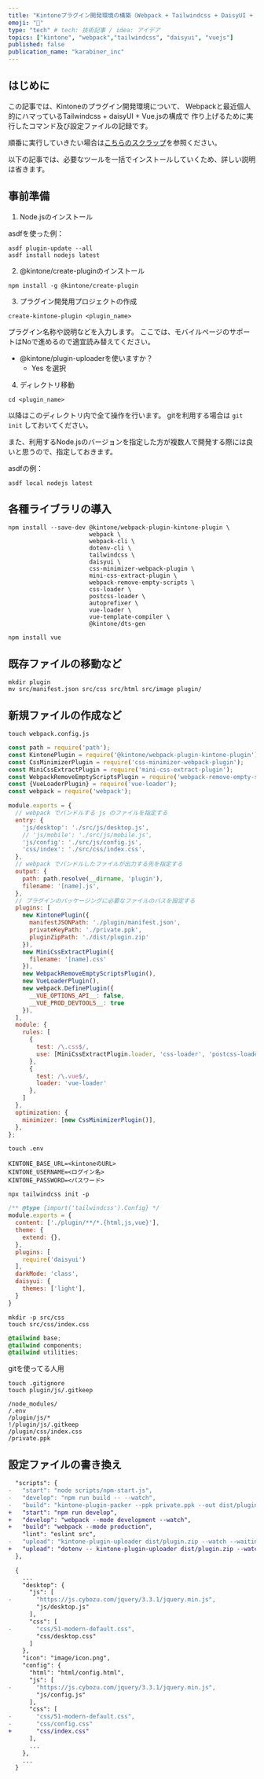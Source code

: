 ```yaml
---
title: "Kintoneプラグイン開発環境の構築（Webpack + Tailwindcss + DaisyUI + Vue.js）"
emoji: "📝"
type: "tech" # tech: 技術記事 / idea: アイデア
topics: ["kintone", "webpack","tailwindcss", "daisyui", "vuejs"]
published: false
publication_name: "karabiner_inc"
---
```


## はじめに
この記事では、Kintoneのプラグイン開発環境について、
Webpackと最近個人的にハマっているTailwindcss + daisyUI + Vue.jsの構成で
作り上げるために実行したコマンド及び設定ファイルの記録です。

順番に実行していきたい場合は[こちらのスクラップ](https://zenn.dev/akira07/scraps/4af2849926bcbe)を参照ください。

以下の記事では、必要なツールを一括でインストールしていくため、詳しい説明は省きます。


## 事前準備
1. Node.jsのインストール

asdfを使った例：

```shell:shell
asdf plugin-update --all
asdf install nodejs latest
```

2. @kintone/create-pluginのインストール

```shell:shell
npm install -g @kintone/create-plugin
```

3. プラグイン開発用プロジェクトの作成

```shell:shell
create-kintone-plugin <plugin_name>
```

プラグイン名称や説明などを入力します。
ここでは、モバイルページのサポートはNoで進めるので適宜読み替えてください。

- @kintone/plugin-uploaderを使いますか？
  - Yes を選択

4. ディレクトリ移動

```shell:shell
cd <plugin_name>
```

以降はこのディレクトリ内で全て操作を行います。
gitを利用する場合は `git init` しておいてください。

また、利用するNode.jsのバージョンを指定した方が複数人で開発する際には良いと思うので、指定しておきます。

asdfの例：

```shell:shell
asdf local nodejs latest
```

## 各種ライブラリの導入

```shell:shell
npm install --save-dev @kintone/webpack-plugin-kintone-plugin \
                       webpack \
                       webpack-cli \
                       dotenv-cli \
                       tailwindcss \
                       daisyui \
                       css-minimizer-webpack-plugin \
                       mini-css-extract-plugin \
                       webpack-remove-empty-scripts \
                       css-loader \
                       postcss-loader \
                       autoprefixer \
                       vue-loader \
                       vue-template-compiler \
                       @kintone/dts-gen
```

```shell:shell
npm install vue
```

## 既存ファイルの移動など

```shell:shell
mkdir plugin
mv src/manifest.json src/css src/html src/image plugin/
```

## 新規ファイルの作成など

```shell:shell
touch webpack.config.js
```

```js:webpack.config.js
const path = require('path');
const KintonePlugin = require('@kintone/webpack-plugin-kintone-plugin');
const CssMinimizerPlugin = require('css-minimizer-webpack-plugin');
const MiniCssExtractPlugin = require('mini-css-extract-plugin');
const WebpackRemoveEmptyScriptsPlugin = require('webpack-remove-empty-scripts');
const {VueLoaderPlugin} = require('vue-loader');
const webpack = require('webpack');

module.exports = {
  // webpack でバンドルする js のファイルを指定する
  entry: {
    'js/desktop': './src/js/desktop.js',
    // 'js/mobile': './src/js/mobile.js',
    'js/config': './src/js/config.js',
    'css/index': './src/css/index.css',
  },
  // webpack でバンドルしたファイルが出力する先を指定する
  output: {
    path: path.resolve(__dirname, 'plugin'),
    filename: '[name].js',
  },
  // プラグインのパッケージングに必要なファイルのパスを設定する
  plugins: [
    new KintonePlugin({
      manifestJSONPath: './plugin/manifest.json',
      privateKeyPath: './private.ppk',
      pluginZipPath: './dist/plugin.zip'
    }),
    new MiniCssExtractPlugin({
      filename: '[name].css'
    }),
    new WebpackRemoveEmptyScriptsPlugin(),
    new VueLoaderPlugin(),
    new webpack.DefinePlugin({
      __VUE_OPTIONS_API__: false,
      __VUE_PROD_DEVTOOLS__: true
    }),
  ],
  module: {
    rules: [
      {
        test: /\.css$/,
        use: [MiniCssExtractPlugin.loader, 'css-loader', 'postcss-loader']
      },
      {
        test: /\.vue$/,
        loader: 'vue-loader'
      },
    ]
  },
  optimization: {
    minimizer: [new CssMinimizerPlugin()],
  },
};
```


```shell:shell
touch .env
```

```:.env
KINTONE_BASE_URL=<kintoneのURL>
KINTONE_USERNAME=<ログイン名>
KINTONE_PASSWORD=<パスワード>
```

```shell:shell
npx tailwindcss init -p
```

```js:tailwind.config.js
/** @type {import('tailwindcss').Config} */
module.exports = {
  content: ['./plugin/**/*.{html,js,vue}'],
  theme: {
    extend: {},
  },
  plugins: [
    require('daisyui')
  ],
  darkMode: 'class',
  daisyui: {
    themes: ['light'],
  }
}
```

```shell:shell:
mkdir -p src/css
touch src/css/index.css
```

```css:src/css/index.css
@tailwind base;
@tailwind components;
@tailwind utilities;
```

gitを使ってる人用


```shell:shell
touch .gitignore
touch plugin/js/.gitkeep
```

```:.gitignore
/node_modules/
/.env
/plugin/js/*
!/plugin/js/.gitkeep
/plugin/css/index.css
/private.ppk
```


## 設定ファイルの書き換え

```diff json:package.json
  "scripts": {
-   "start": "node scripts/npm-start.js",
-   "develop": "npm run build -- --watch",
-   "build": "kintone-plugin-packer --ppk private.ppk --out dist/plugin.zip src",
+   "start": "npm run develop",
+   "develop": "webpack --mode development --watch",
+   "build": "webpack --mode production",
    "lint": "eslint src",
-   "upload": "kintone-plugin-uploader dist/plugin.zip --watch --waiting-dialog-ms 3000"
+   "upload": "dotenv -- kintone-plugin-uploader dist/plugin.zip --watch --waiting-dialog-ms 3000"
  },
```

```diff json:manifest.json
  {
    ...
    "desktop": {
      "js": [
-       "https://js.cybozu.com/jquery/3.3.1/jquery.min.js",
        "js/desktop.js"
      ],
      "css": [
-       "css/51-modern-default.css",
        "css/desktop.css"
      ]
    },
    "icon": "image/icon.png",
    "config": {
      "html": "html/config.html",
      "js": [
-       "https://js.cybozu.com/jquery/3.3.1/jquery.min.js",
        "js/config.js"
      ],
      "css": [
-       "css/51-modern-default.css",
-       "css/config.css"
+       "css/index.css"
      ],
      ...
    },
    ...
  }
```